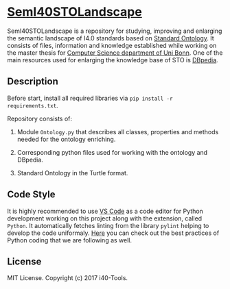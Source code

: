 # [SemI40STOLandscape](https://github.com/i40-Tools/SemI40STOLandscape)
SemI40STOLandscape is a repository for studying, improving and enlarging the semantic landscape of I4.0 standards based on [Standard Ontology](https://github.com/i40-Tools/StandardOntology). It consists of files, information and knowledge established while working on the master thesis for [Computer Science department of Uni Bonn](https://www.informatik.uni-bonn.de/en). One of the main resources used for enlarging the knowledge base of STO is [DBpedia](http://wiki.dbpedia.org/).

## Description
Before start, install all required libraries via `pip install -r requirements.txt`.

Repository consists of:

1) Module `Ontology.py` that describes all classes, properties and methods needed for the ontology enriching.

2) Corresponding python files used for working with the ontology and DBpedia.

3) Standard Ontology in the Turtle format.

## Code Style
It is highly recommended to use [VS Code](https://code.visualstudio.com/) as a code editor for Python development working on this project along with the extension, called `Python`. It automatically fetches linting from the library `pylint` helping to develop the code uniformaly. [Here](http://sphinxcontrib-napoleon.readthedocs.io/en/latest/example_google.html) you can check out the best practices of Python coding that we are following as well.

## License
MIT License. Copyright (c) 2017 i40-Tools.
